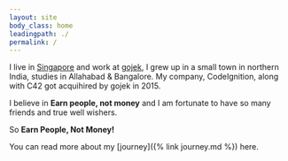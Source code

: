```yaml
---
layout: site
body_class: home
leadingpath: ./
permalink: /
---
```


I live in [Singapore](https://en.wikipedia.org/wiki/Singapore) and work at [gojek](https://gojek.com), I grew up in a small town in northern India, studies in Allahabad & Bangalore. 
My company, CodeIgnition, along with C42 got acquihired by gojek in 2015. 

I believe in **Earn people, not money** and I am fortunate to have so many friends and true well wishers.

So **Earn People, Not Money!**

You can read more about my [journey]({% link journey.md %}) here.
